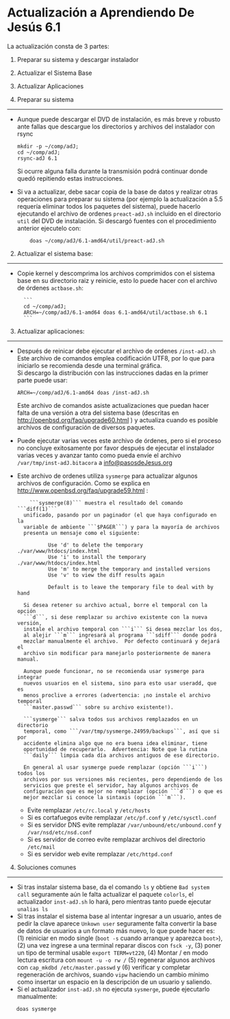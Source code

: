 Actualización a Aprendiendo De Jesús 6.1
========================================

La actualización consta de 3 partes:

1. Preparar su sistema y descargar instalador
2. Actualizar el Sistema Base
3. Actualizar Aplicaciones


1. Preparar su sistema
----------------------

* Aunque puede descargar el DVD de instalación, es más breve y robusto ante 
  fallas que descargue los directorios y archivos del instalador con rsync
	```
	mkdir -p ~/comp/adJ;
	cd ~/comp/adJ;
	rsync-adJ 6.1
	```

  Si ocurre alguna falla durante la transmisión podrá continuar donde
  quedó repitiendo estas instrucciones.
* Si va a actualizar, debe sacar copia de la base de datos y realizar
  otras operaciones para preparar su sistema (por ejemplo la actualización
  a 5.5 requería eliminar todos los paquetes del sistema), 
  puede hacerlo ejecutando el archivo de ordenes ```preact-adJ.sh```
  incluido en el directorio ```util``` del DVD de instalación.
  Si descargó fuentes con el procedimiento anterior ejecutelo con:

	```
       	doas ~/comp/adJ/6.1-amd64/util/preact-adJ.sh

	```

2. Actualizar el sistema base:
------------------------------
* Copie kernel y descomprima los archivos comprimidos con el sistema base en 
  su directorio raiz y reinicie, esto lo puede hacer con el 
  archivo de órdenes ```actbase.sh```:

		```
		cd ~/comp/adJ; 
		ARCH=~/comp/adJ/6.1-amd64 doas 6.1-amd64/util/actbase.sh 6.1
		```

3. Actualizar aplicaciones:
---------------------------------------------
* Después de reinicar debe ejecutar  el archivo de ordenes ```/inst-adJ.sh```
  Este archivo de comandos emplea codificación UTF8, por lo que para 
  iniciarlo se recomienda desde una terminal gráfica.  
  Si descargo la distribución con las instrucciones dadas en la primer parte
  puede usar:

	```
	ARCH=~/comp/adJ/6.1-amd64 doas /inst-adJ.sh
	```
	

  Este archivo de comandos asiste actualizaciones que puedan hacer 
  falta de una versión a otra del sistema base (descritas en
  http://openbsd.org/faq/upgrade60.html ) y actualiza cuando es posible
  archivos de configuración de diversos paquetes.
* Puede ejecutar varias veces este archivo de órdenes, pero si el 
  proceso no concluye exitosamente por favor después de ejecutar
  el instalador varias veces y avanzar tanto como pueda envíe el archivo
  ```/var/tmp/inst-adJ.bitacora``` a info@pasosdeJesus.org
* Este archivo de ordenes utiliza ```sysmerge``` para actualizar algunos 
  archivos de configuración. Como se explica en 
  http://www.openbsd.org/faq/upgrade59.html :

          ```sysmerge(8)``` muestra el resultado del comando ```diff(1)``` 
        unificado, pasando por un paginador (el que haya configurado en la 
        variable de ambiente ```$PAGER```) y para la mayoría de archivos 
        presenta un mensaje como el siguiente:

                Use 'd' to delete the temporary ./var/www/htdocs/index.html
                Use 'i' to install the temporary ./var/www/htdocs/index.html
                Use 'm' to merge the temporary and installed versions
                Use 'v' to view the diff results again
        
                Default is to leave the temporary file to deal with by hand

        Si desea retener su archivo actual, borre el temporal con la opción 
        ```d```, si dese remplazar su archivo existente con la nueva versión, 
        instale el archivo temporal con ```i``` Si desea mezclar los dos, 
        al alejir ```m``` ingresará al programa ```sdiff``` donde podrá 
        mezclar manualmente el archivo.  Por defecto continuará y dejará el 
        archivo sin modificar para manejarlo posteriormente de manera manual.
        
        Aunque puede funcionar, no se recomienda usar sysmerge para integrar
        nuevos usuarios en el sistema, sino para esto usar useradd, que es 
        menos proclive a errores (advertencia: ¡no instale el archivo temporal 
        ```master.passwd``` sobre su archivo existente!).
        
        ```sysmerge``` salva todos sus archivos remplazados en un directorio 
        temporal, como ```/var/tmp/sysmerge.24959/backups```, así que si por 
        accidente elimina algo que no era buena idea eliminar, tiene 
        oportunidad de recuperarlo.  Advertencia: Note que la rutina 
        ```daily``` limpia cada día archivos antiguos de ese directorio.
        
        En general al usar sysmerge puede remplazar (opción ```i```) todos los 
        archivos por sus versiones más recientes, pero dependiendo de los 
        servicios que preste el servidor, hay algunos archivos de 
        configuración que es mejor no remplazar (opción ```d```) o que es      
        mejor mezclar si conoce la sintaxis (opción ```m```).

  * Evite remplazar ```/etc/rc.local``` y ```/etc/hosts```
  * Si es cortafuegos evite remplazar ```/etc/pf.conf``` 
    y ```/etc/sysctl.conf```
  * Si es servidor DNS evite remplazar ```/var/unbound/etc/unbound.conf``` 
    y ```/var/nsd/etc/nsd.conf``` 
  * Si es servidor de correo evite remplazar archivos del 
    directorio ```/etc/mail``` 
  * Si es servidor web evite remplazar ```/etc/httpd.conf```



4. Soluciones comunes
---------------------

* Si tras instalar sistema base, da el comando ```ls``` y obtiene 
  ```Bad system call``` seguramente aún le falta actualizar el paquete 
  ```colorls```, el actualizador ```inst-adJ.sh``` lo hará, pero mientras 
  tanto puede ejecutar ```unalias ls```
* Si tras instalar el sistema base al intentar ingresar a un usuario, antes 
  de pedir la clave aparece ```Unkown user``` seguramente falta convertir 
  la base de datos de usuarios a un formato más nuevo, lo que puede hacer es: 
  (1) reiniciar en modo single (```boot -s``` cuando arranque y aparezca
  ```boot>```), (2) una vez ingrese a una terminal reparar discos con 
  ```fsck -y```, (3) poner un tipo de terminal usable ```export TERM=vt220```,
  (4) Montar / en modo lectura escritura con ```mount -u -o rw /``` 
  (5) regenerar algunos archivos con ```cap_mkdbd /etc/master.passwd``` y 
  (6) verificar y completar regeneración de archivos, suando ```vipw``` 
  haciendo un cambio mínimo como insertar un espacio en la descripción de 
  un usuario y saliendo.
* Si el actualizador  ```inst-adJ.sh``` no ejecuta ```sysmerge```, puede 
  ejecutarlo manualmente:
```
   doas sysmerge 
```
   
